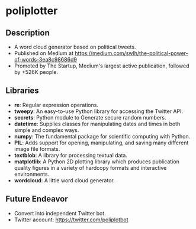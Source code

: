 # poliplotter

## Description
- A word cloud generator based on political tweets.
- Published on Medium at https://medium.com/swlh/the-political-power-of-words-3ea8c98686d9
- Promoted by The Startup, Medium's largest active publication, followed by +526K people.

## Libraries 
- **re**: Regular expression operations.
- **tweepy**: An easy-to-use Python library for accessing the Twitter API.
- **secrets**: Python module to Generate secure random numbers.
- **datetime**: Supplies classes for manipulating dates and times in both simple and complex ways.
- **numpy**: The fundamental package for scientific computing with Python.
- **PIL**: Adds support for opening, manipulating, and saving many different image file formats.
- **textblob**: A library for processing textual data.
- **matplotlib**: A Python 2D plotting library which produces publication quality figures in a variety of hardcopy formats and interactive environments.
- **wordcloud**: A little word cloud generator.

## Future Endeavor

- Convert into independent Twitter bot.
- Twitter account: https://twitter.com/poliplotbot
